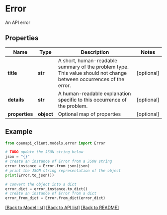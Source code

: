 # Error

An API error

## Properties

Name | Type | Description | Notes
------------ | ------------- | ------------- | -------------
**title** | **str** | A short, human-readable summary of the problem type. This value should not change between occurrences of the error. | [optional] 
**details** | **str** | A human-readable explanation specific to this occurrence of the problem. | [optional] 
**properties** | **object** | Optional map of properties | [optional] 

## Example

```python
from openapi_client.models.error import Error

# TODO update the JSON string below
json = "{}"
# create an instance of Error from a JSON string
error_instance = Error.from_json(json)
# print the JSON string representation of the object
print(Error.to_json())

# convert the object into a dict
error_dict = error_instance.to_dict()
# create an instance of Error from a dict
error_from_dict = Error.from_dict(error_dict)
```
[[Back to Model list]](../README.md#documentation-for-models) [[Back to API list]](../README.md#documentation-for-api-endpoints) [[Back to README]](../README.md)


